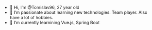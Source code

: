 - 👋 Hi, I’m @Tomislav96, 27 year old
- 👀 I’m passionate about learning new technologies. Team player. Also have a lot of hobbies.
- 🌱 I’m currently learnining Vue.js, Spring Boot

<!---
Tomislav96/Tomislav96 is a ✨ special ✨ repository because its `README.md` (this file) appears on your GitHub profile.
You can click the Preview link to take a look at your changes.
--->
